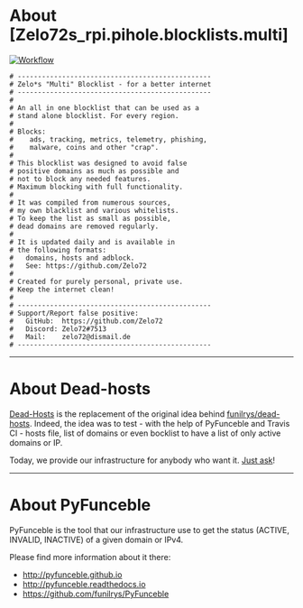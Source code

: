 # About [Zelo72s_rpi.pihole.blocklists.multi]

[![Workflow](https://github.com/dead-hosts/Zelo72s_rpi.pihole.blocklists.multi/actions/workflows/main.yml/badge.svg?branch=master)](https://github.com/dead-hosts/Zelo72s_rpi.pihole.blocklists.multi/actions/workflows/main.yml)

```
# ------------------------------------------------
# Zelo*s "Multi" Blocklist - for a better internet
# ------------------------------------------------
#
# An all in one blocklist that can be used as a
# stand alone blocklist. For every region.
#
# Blocks:
#    ads, tracking, metrics, telemetry, phishing,
#    malware, coins and other "crap".
#
# This blocklist was designed to avoid false 
# positive domains as much as possible and
# not to block any needed features.
# Maximum blocking with full functionality.
#
# It was compiled from numerous sources, 
# my own blacklist and various whitelists.
# To keep the list as small as possible, 
# dead domains are removed regularly.
#
# It is updated daily and is available in
# the following formats:
#   domains, hosts and adblock.
#   See: https://github.com/Zelo72
#
# Created for purely personal, private use.
# Keep the internet clean!
#
# ------------------------------------------------
# Support/Report false positive:
#   GitHub:  https://github.com/Zelo72
#   Discord: Zelo72#7513
#   Mail:    zelo72@dismail.de
# ------------------------------------------------
```

--------------------------------------------------------------------------------

# About Dead-hosts

[Dead-Hosts](https://github.com/dead-hosts) is the replacement of the original idea behind [funilrys/dead-hosts](https://github.com/funilrys/dead-hosts).
Indeed, the idea was to test - with the help of PyFunceble and Travis CI - hosts file, list of domains or even bocklist to have a list of only active domains or IP.

Today, we provide our infrastructure for anybody who want it. [Just ask](https://github.com/dead-hosts/dev-center/issues/new?template=inclusion-request.md)!


--------------------------------------------------------------------------------

# About PyFunceble

PyFunceble is the tool that our infrastructure use to get the status (ACTIVE, INVALID, INACTIVE) of a given domain or IPv4.

Please find more information about it there:

* http://pyfunceble.github.io
* http://pyfunceble.readthedocs.io
* https://github.com/funilrys/PyFunceble

